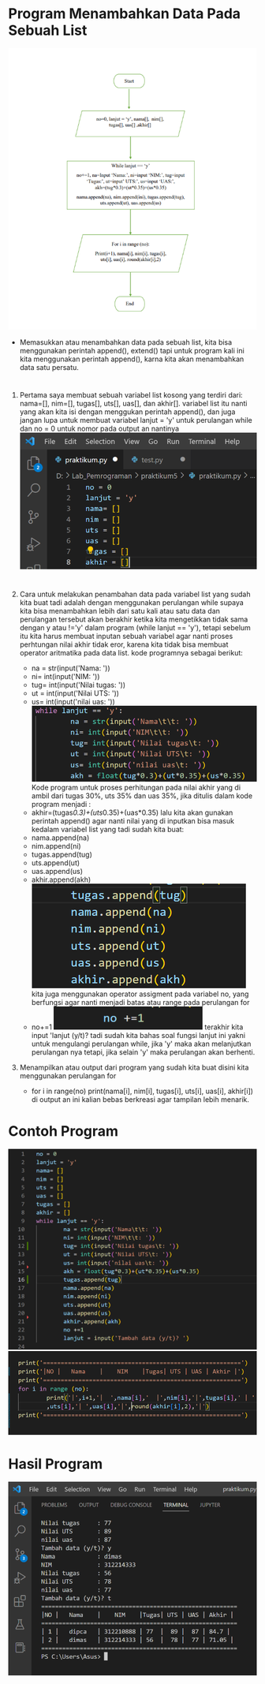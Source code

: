 # **Program Menambahkan Data Pada Sebuah List**
![igm.1](gambar/flowchart%20praktikum.png)
- Memasukkan atau menambahkan data pada sebuah list, kita bisa menggunakan perintah 
    append(), extend() tapi untuk program kali ini kita menggunakan perintah append(), 
    karna kita akan menambahkan data satu persatu.
#
1. Pertama saya membuat sebuah variabel list kosong yang terdiri dari: nama=[], nim=[], tugas[], uts[], uas[], dan akhir[]. variabel list itu nanti yang akan kita isi dengan menggukan perintah append(), dan juga jangan lupa untuk membuat variabel lanjut = 'y' untuk perulangan while dan no = 0 untuk nomor pada output an nantinya
![img.2](gambar/g.1.png)
#
2. Cara untuk melakukan penambahan data pada variabel list yang sudah kita buat tadi adalah dengan menggunakan  perulangan while supaya kita bisa menambahkan lebih dari satu kali atau satu data dan perulangan tersebut akan berakhir ketika kita mengetikkan tidak sama dengan y atau !='y' dalam program (while lanjut == 'y'), tetapi sebelum itu kita harus membuat inputan sebuah variabel agar nanti proses perhtungan nilai akhir tidak eror, karena kita tidak bisa membuat operator aritmatika pada data list. kode programnya sebagai berikut:
    - na = str(input('Nama: '))
    - ni= int(input('NIM: '))
    - tug= int(input('Nilai tugas: '))
    - ut = int(input('Nilai UTS: '))
    - us= int(input('nilai uas: '))
![img.3](gambar/g2.png)
Kode program untuk proses perhitungan pada nilai akhir yang di ambil dari tugas 30%, uts 35% dan uas 35%, jika ditulis dalam kode program menjadi :
    - akhir=(tugas*0.3)+(uts*0.35)+(uas*0.35)
lalu kita akan gunakan perintah append() agar nanti nilai yang di inputkan bisa masuk kedalam variabel list yang tadi sudah kita buat:
    - nama.append(na)
    - nim.append(ni)
    - tugas.append(tug)
    - uts.append(ut)
    - uas.append(us)
    - akhir.append(akh)
![img.4](gambar/g3.png)
kita juga menggunakan operator assigment pada variabel no, yang berfungsi agar nanti menjadi batas atau range pada perulangan for 
    - no+=1
![img.5](gambar/g4.png)
terakhir kita input 'lanjut (y/t)? tadi sudah kita bahas soal fungsi lanjut ini yakni untuk mengulangi perulangan while, jika 'y' maka akan melanjutkan perulangan nya tetapi, jika selain 'y' maka perulangan akan berhenti.

3. Menampilkan atau output dari program yang sudah kita buat disini kita menggunakan perulangan for 
    - for i in range(no)
    print(nama[i], nim[i], tugas[i], uts[i], uas[i], akhir[i])
di output an ini kalian bebas berkreasi agar tampilan lebih menarik.

# Contoh Program
![img.6](gambar/g6.png)
![img.7](gambar/g7.png)
# Hasil Program 
![img.8](gambar/hasil.png)